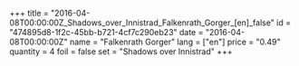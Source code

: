 +++
title = "2016-04-08T00:00:00Z_Shadows_over_Innistrad_Falkenrath_Gorger_[en]_false"
id = "474895d8-1f2c-45bb-b721-4cf7c290eb23"
date = "2016-04-08T00:00:00Z"
name = "Falkenrath Gorger"
lang = ["en"]
price = "0.49"
quantity = 4
foil = false
set = "Shadows over Innistrad"
+++
